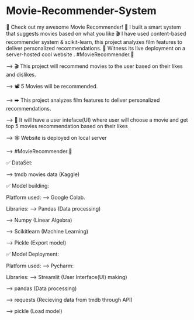 # Movie-Recommender-System
🎥 Check out my awesome Movie Recommender! 🌟 I built a smart system that suggests movies based on what you like 🎬 I have used content-based recommender system &amp; scikit-learn, this project analyzes film features to deliver personalized recommendations. 🚀 Witness its live deployment on a server-hosted cool website . #MovieRecommender.🍿 


--> 🎬 This project will recommend movies to the user based on their likes and dislikes.

--> 📽 5 Movies will be recommended.

--> ➡️ This project analyzes film features to deliver personalized recommendations.

--> 🚀 It will have a user inteface(UI) where user will choose a movie and get top 5 movies recommendation based on their likes

--> 🕸 Website is deployed on local server

--> #MovieRecommender.🍿


✅ DataSet:

--> tmdb movies data (Kaggle)


✅ Model building:

Platform used: --> Google Colab.

Libraries: --> Pandas (Data processing)

--> Numpy (Linear Algebra)

--> Scikitlearn (Machine Learning)

--> Pickle (Export model)


✅ Model Deployment:

Platform used: --> Pycharm:

Libraries: --> Streamlit (User Interface(UI) making)

--> pandas (Data processing)

--> requests (Recieving data from tmdb through API)

--> pickle (Load model)
